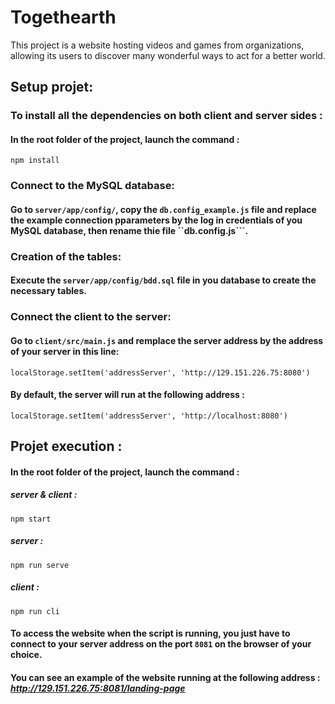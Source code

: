 # Togethearth

This project is a website hosting videos and games from organizations, allowing its users to discover many wonderful ways to act for a better world.


## Setup projet:

### To install all the dependencies on both client and server sides :

#### In the root folder of the project, launch the command : 
```
npm install
```


### Connect to the MySQL database:

#### Go to ``server/app/config/``, copy the ``db.config_example.js`` file and replace the example connection pparameters by the log in credentials of you MySQL database, then rename thie file ``db.config.js```.

### Creation of the tables:

#### Execute the ``server/app/config/bdd.sql`` file in you database to create the necessary tables.



### Connect the client to the server:

#### Go to ``client/src/main.js`` and remplace the server address by the address of your server in this line:

```
localStorage.setItem('addressServer', 'http://129.151.226.75:8080')
```

#### By default, the server will run at the following address :

```
localStorage.setItem('addressServer', 'http://localhost:8080')
```


## Projet execution :

#### In the root folder of the project, launch the command :

##### server & client :

```
npm start
```

##### server :

```
npm run serve
```

##### client :

```
npm run cli
```

#### To access the website when the script is running, you just have to connect to your server address on the port ``8081`` on the browser of your choice.

#### You can see an example of the website running at the following address : _http://129.151.226.75:8081/landing-page_
